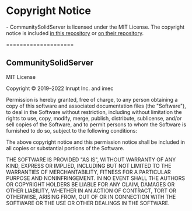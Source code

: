 # Copyright Notice

\- CommunitySolidServer is licensed under the MIT License. The copyright notice is included [in this repository](NOTICE#CommunitySolidServer) or [on their repository](https://github.com/CommunitySolidServer/CommunitySolidServer/blob/main/LICENSE.md).

====================

## CommunitySolidServer

MIT License

Copyright © 2019–2022 Inrupt Inc. and imec

Permission is hereby granted, free of charge, to any person obtaining a copy of this software and associated documentation files (the "Software"), to deal in the Software without restriction, including without limitation the rights to use, copy, modify, merge, publish, distribute, sublicense, and/or sell copies of the Software, and to permit persons to whom the Software is furnished to do so, subject to the following conditions:

The above copyright notice and this permission notice shall be included in all copies or substantial portions of the Software.

THE SOFTWARE IS PROVIDED "AS IS", WITHOUT WARRANTY OF ANY KIND, EXPRESS OR IMPLIED, INCLUDING BUT NOT LIMITED TO THE WARRANTIES OF MERCHANTABILITY, FITNESS FOR A PARTICULAR PURPOSE AND NONINFRINGEMENT. IN NO EVENT SHALL THE AUTHORS OR COPYRIGHT HOLDERS BE LIABLE FOR ANY CLAIM, DAMAGES OR OTHER LIABILITY, WHETHER IN AN ACTION OF CONTRACT, TORT OR OTHERWISE, ARISING FROM, OUT OF OR IN CONNECTION WITH THE SOFTWARE OR THE USE OR OTHER DEALINGS IN THE SOFTWARE.
